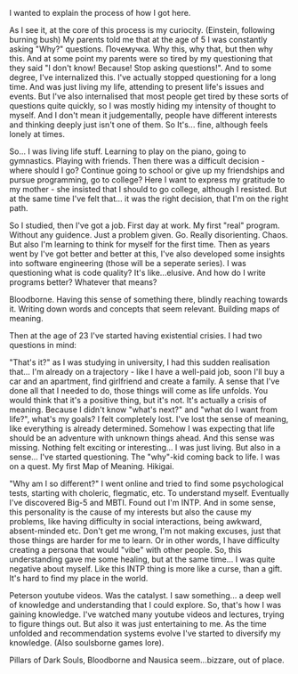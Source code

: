
I wanted to explain the process of how I got here.

As I see it, at the core of this process is my curiocity. (Einstein, following burning bush)
My parents told me that at the age of 5 I was constantly asking "Why?" questions. Почемучка.
Why this, why that, but then why this. And at some point my parents were so tired by my questioning that they said "I don't know! Because! Stop asking questions!".
And to some degree, I've internalized this. I've actually stopped questioning for a long time.
And was just living my life, attending to present life's issues and events. But I've also internalised that most people get tired by these sorts of questions quite quickly, so I was mostly hiding my intensity of thought to myself. And I don't mean it judgementally, people have different interests and thinking deeply just isn't one of them. So It's... fine, although feels lonely at times.

So... I was living life stuff. Learning to play on the piano, going to gymnastics. Playing with friends. Then there was a difficult decision - where should I go? Continue going to school or give up my friendships and pursue programming, go to college? Here I want to express my gratitude to my mother - she insisted that I should to go college, although I resisted. But at the same time I've felt that... it was the right decision, that I'm on the right path.

So I studied, then I've got a job. First day at work. My first "real" program. Without any guidence. Just a problem given. Go. Really disorienting. Chaos. But also I'm learning to think for myself for the first time. Then as years went by I've got better and better at this, I've also developed some insights into software engineering (those will be a seperate series). I was questioning what is code quality? It's like...elusive. And how do I write programs better? Whatever that means?

Bloodborne. Having this sense of something there, blindly reaching towards it.
Writing down words and concepts that seem relevant. Building maps of meaning.

Then at the age of 23 I've started having existential crisies. I had two questions in mind:

"That's it?" as I was studying in university, I had this sudden realisation that... I'm already on a trajectory - like I have a well-paid job, soon I'll buy a car and an apartment, find girlfriend and create a family. A sense that I've done all that I needed to do, those things will come as life unfolds. You would think that it's a positive thing, but it's not. It's actually a crisis of meaning. Because I didn't know "what's next?" and "what do I want from life?", what's my goals? I felt completely lost. I've lost the sense of meaning, like everything is already determined. Somehow I was expecting that life should be an adventure with unknown things ahead. And this sense was missing. Nothing felt exciting or interesting... I was just living. But also in a sense... I've started questioning. The "why"-kid coming back to life. I was on a quest.
My first Map of Meaning.
Hikigai.

"Why am I so different?" I went online and tried to find some psychological tests, starting with choleric, flegmatic, etc. To understand myself. Eventually I've discovered Big-5 and MBTI. Found out I'm INTP. And in some sense, this personality is the cause of my interests but also the cause my problems, like having difficulty in social interactions, being awkward, absent-minded etc. Don't get me wrong, I'm not making excuses, just that those things are harder for me to learn. Or in other words, I have difficulty creating a persona that would "vibe" with other people.
So, this understanding gave me some healing, but at the same time... I was quite negative about myself. Like this INTP thing is more like a curse, than a gift. It's hard to find my place in the world.

Peterson youtube videos. Was the catalyst. I saw something... a deep well of knowledge and understanding that I could explore. So, that's how I was gaining knowledge. I've watched many youtube videos and lectures, trying to figure things out. But also it was just entertaining to me. As the time unfolded and recommendation systems evolve I've started to diversify my knowledge. (Also soulsborne games lore).

Pillars of Dark Souls, Bloodborne and Nausica seem...bizzare, out of place.
